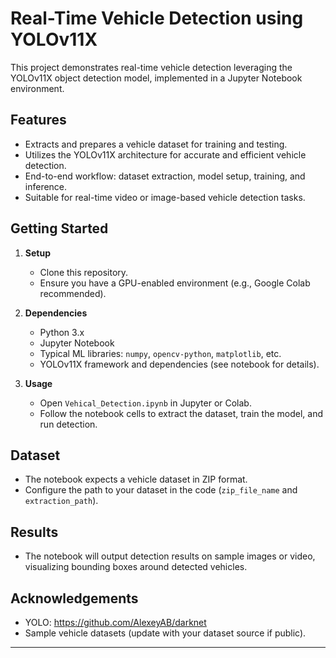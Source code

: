 

# Real-Time Vehicle Detection using YOLOv11X

This project demonstrates real-time vehicle detection leveraging the YOLOv11X object detection model, implemented in a Jupyter Notebook environment.

## Features

- Extracts and prepares a vehicle dataset for training and testing.
- Utilizes the YOLOv11X architecture for accurate and efficient vehicle detection.
- End-to-end workflow: dataset extraction, model setup, training, and inference.
- Suitable for real-time video or image-based vehicle detection tasks.

## Getting Started

1. **Setup**
   - Clone this repository.
   - Ensure you have a GPU-enabled environment (e.g., Google Colab recommended).

2. **Dependencies**
   - Python 3.x
   - Jupyter Notebook
   - Typical ML libraries: `numpy`, `opencv-python`, `matplotlib`, etc.
   - YOLOv11X framework and dependencies (see notebook for details).

3. **Usage**
   - Open `Vehical_Detection.ipynb` in Jupyter or Colab.
   - Follow the notebook cells to extract the dataset, train the model, and run detection.

## Dataset

- The notebook expects a vehicle dataset in ZIP format.
- Configure the path to your dataset in the code (`zip_file_name` and `extraction_path`).

## Results

- The notebook will output detection results on sample images or video, visualizing bounding boxes around detected vehicles.

## Acknowledgements

- YOLO: https://github.com/AlexeyAB/darknet
- Sample vehicle datasets (update with your dataset source if public).

---
